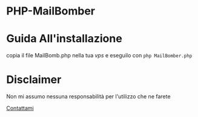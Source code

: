 # PHP-MailBomber

# Guida All'installazione

copia il file MailBomb.php nella tua *vps* e eseguilo con `php MailBomber.php`

# Disclaimer

Non mi assumo nessuna responsabilità per l'utilizzo che ne farete

[Contattami](t.me/SickLays)
